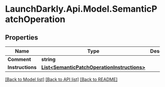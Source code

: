 # LaunchDarkly.Api.Model.SemanticPatchOperation
## Properties

Name | Type | Description | Notes
------------ | ------------- | ------------- | -------------
**Comment** | **string** |  | [optional] 
**Instructions** | [**List&lt;SemanticPatchOperationInstructions&gt;**](SemanticPatchOperationInstructions.md) |  | 

[[Back to Model list]](../README.md#documentation-for-models) [[Back to API list]](../README.md#documentation-for-api-endpoints) [[Back to README]](../README.md)


